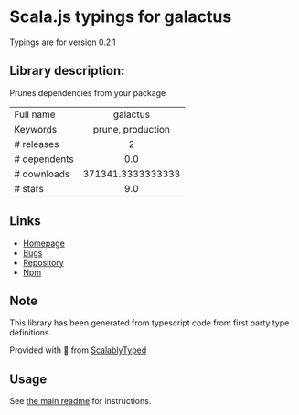
# Scala.js typings for galactus

Typings are for version 0.2.1

## Library description:
Prunes dependencies from your package

|                    |                 |
| ------------------ | :-------------: |
| Full name          | galactus |
| Keywords           | prune, production |
| # releases         | 2 |
| # dependents       | 0.0 |
| # downloads        | 371341.3333333333 |
| # stars            | 9.0 |

## Links
- [Homepage](https://github.com/marshallOfSound/galactus#readme)
- [Bugs](https://github.com/marshallOfSound/galactus/issues)
- [Repository](https://github.com/marshallOfSound/galactus)
- [Npm](https://www.npmjs.com/package/galactus)
    


## Note
This library has been generated from typescript code from first party type definitions.

Provided with :purple_heart: from [ScalablyTyped](https://github.com/oyvindberg/ScalablyTyped)

## Usage
See [the main readme](../../readme.md) for instructions.


